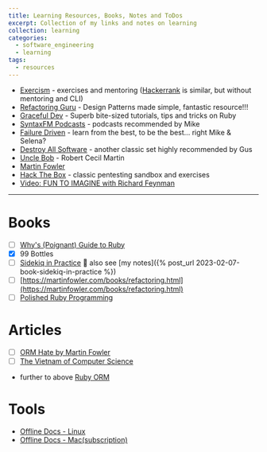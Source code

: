 ```yaml
---
title: Learning Resources, Books, Notes and ToDos
excerpt: Collection of my links and notes on learning
collection: learning
categories:
  - software_engineering
  - learning
tags:
  - resources
---
```


- [Exercism](https://exercism.org/) - exercises and mentoring ([Hackerrank](https://www.hackerrank.com/) is similar, but without mentoring and CLI)
- [Refactoring Guru](https://refactoring.guru) - Design Patterns made simple, fantastic resource!!!
- [Graceful Dev](https://graceful.dev/) - Superb bite-sized tutorials, tips and tricks on Ruby
- [SyntaxFM Podcasts](https://syntax.fm/) - podcasts recommended by Mike
- [Failure Driven](https://failure-driven.com/) - learn from the best, to be the best... right Mike & Selena?
- [Destroy All Software](https://www.destroyallsoftware.com/) - another classic set highly recommended by Gus
- [Uncle Bob](https://blog.cleancoder.com) - Robert Cecil Martin
- [Martin Fowler](https://martinfowler.com/)
- [Hack The Box](https://www.hackthebox.com/) - classic pentesting sandbox and exercises
- [Video: FUN TO IMAGINE with Richard Feynman](https://www.youtube.com/watch?v=P1ww1IXRfTA)

---

# Books

- [ ] [Why's (Poignant) Guide to Ruby](https://poignant.guide/)
- [x] 99 Bottles
- [ ] [Sidekiq in Practice](https://nateberk.gumroad.com/l/sidekiqinpractice) 👀
also see [my notes]({% post_url 2023-02-07-book-sidekiq-in-practice %})
- [ ] [https://martinfowler.com/books/refactoring.html](https://martinfowler.com/books/refactoring.html)
- [ ] [Polished Ruby Programming](https://www.oreilly.com/library/view/polished-ruby-programming/9781801072724/)

# Articles

- [ ] [ORM Hate by Martin Fowler](https://www.martinfowler.com/bliki/OrmHate.html)
- [ ] [The Vietnam of Computer Science](https://www.odbms.org/wp-content/uploads/2013/11/031.01-Neward-The-Vietnam-of-Computer-Science-June-2006.pdf)
- further to above [Ruby ORM](https://rom-rb.org/learn/#the-problem-with-orms)


# Tools

- [Offline Docs - Linux](https://zealdocs.org/)
- [Offline Docs - Mac(subscription)](https://kapeli.com/dash)
